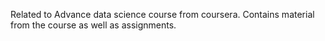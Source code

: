 Related to Advance data science course from coursera. Contains material from the course as well as assignments. 
